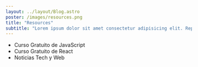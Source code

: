 ```yaml
---
layout: ../layout/Blog.astro
poster: /images/resources.png
title: "Resources"
subtitle: "Lorem ipsum dolor sit amet consectetur adipisicing elit. Repellendus cum obcaecati nam atque adipisci architecto eveniet, dolorem porro alias quae!"
---
```

- Curso Gratuito de JavaScript
- Curso Gratuito de React
- Noticias Tech y Web
